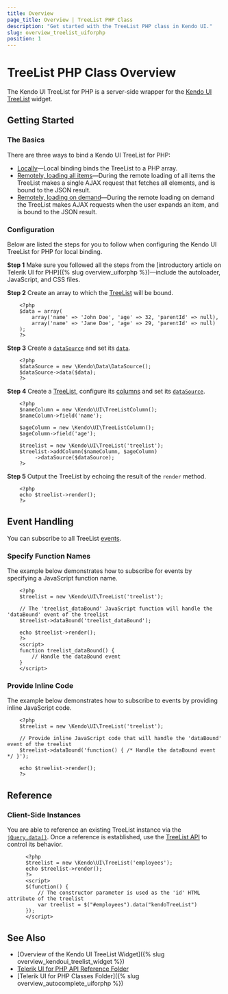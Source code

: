 ```yaml
---
title: Overview
page_title: Overview | TreeList PHP Class
description: "Get started with the TreeList PHP class in Kendo UI."
slug: overview_treelist_uiforphp
position: 1
---
```


# TreeList PHP Class Overview

The Kendo UI TreeList for PHP is a server-side wrapper for the [Kendo UI TreeList](/api/javascript/ui/editor) widget.

## Getting Started

### The Basics

There are three ways to bind a Kendo UI TreeList for PHP:

* [Locally](/api/php/Kendo/UI/TreeList#methods-dataBinding)&mdash;Local binding binds the TreeList to a PHP array.
* [Remotely, loading all items](/api/php/Kendo/UI/TreeList#methods-dataBinding)&mdash;During the remote loading of all items the TreeList makes a single AJAX request that fetches all elements, and is bound to the JSON result.
* [Remotely, loading on demand](/api/php/Kendo/UI/TreeList#methods-dataBinding)&mdash;During the remote loading on demand the TreeList makes AJAX requests when the user expands an item, and is bound to the JSON result.

### Configuration

Below are listed the steps for you to follow when configuring the Kendo UI TreeList for PHP for local binding.

**Step 1** Make sure you followed all the steps from the [introductory article on Telerik UI for PHP]({% slug overview_uiforphp %})&mdash;include the autoloader, JavaScript, and CSS files.

**Step 2** Create an array to which the [TreeList](/api/php/Kendo/UI/TreeList) will be bound.



        <?php
        $data = array(
            array('name' => 'John Doe', 'age' => 32, 'parentId' => null),
            array('name' => 'Jane Doe', 'age' => 29, 'parentId' => null)
        );
        ?>

**Step 3** Create a [`dataSource`](/api/php/Kendo/Data/DataSource) and set its [`data`](/api/php/Kendo/Data/DataSource#data).



        <?php
        $dataSource = new \Kendo\Data\DataSource();
        $dataSource->data($data);
        ?>

**Step 4** Create a [TreeList](/api/php/Kendo/UI/TreeList), configure its [columns](/api/php/Kendo/UI/TreeList#addcolumn) and set its [`dataSource`](/api/php/Kendo/UI/TreeList#datasource).



        <?php
        $nameColumn = new \Kendo\UI\TreeListColumn();
        $nameColumn->field('name');

        $ageColumn = new \Kendo\UI\TreeListColumn();
        $ageColumn->field('age');

        $treelist = new \Kendo\UI\TreeList('treelist');
        $treelist->addColumn($nameColumn, $ageColumn)
             ->dataSource($dataSource);
        ?>

**Step 5** Output the TreeList by echoing the result of the `render` method.



        <?php
        echo $treelist->render();
        ?>

## Event Handling

You can subscribe to all TreeList [events](/api/javascript/ui/treelist#events).

### Specify Function Names

The example below demonstrates how to subscribe for events by specifying a JavaScript function name.



        <?php
        $treelist = new \Kendo\UI\TreeList('treelist');

        // The 'treelist_dataBound' JavaScript function will handle the 'dataBound' event of the treelist
        $treelist->dataBound('treelist_dataBound');

        echo $treelist->render();
        ?>
        <script>
        function treelist_dataBound() {
            // Handle the dataBound event
        }
        </script>

### Provide Inline Code

The example below demonstrates how to subscribe to events by providing inline JavaScript code.



        <?php
        $treelist = new \Kendo\UI\TreeList('treelist');

        // Provide inline JavaScript code that will handle the 'dataBound' event of the treelist
        $treelist->dataBound('function() { /* Handle the dataBound event */ }');

        echo $treelist->render();
        ?>

<!--*-->
## Reference

### Client-Side Instances

You are able to reference an existing TreeList instance via the [`jQuery.data()`](http://api.jquery.com/jQuery.data/). Once a reference is established, use the [TreeList API](/api/javascript/ui/treelist#methods) to control its behavior.



          <?php
          $treelist = new \Kendo\UI\TreeList('employees');
          echo $treelist->render();
          ?>
          <script>
          $(function() {
              // The constructor parameter is used as the 'id' HTML attribute of the treelist
              var treelist = $("#employees").data("kendoTreeList")
          });
          </script>

## See Also

* [Overview of the Kendo UI TreeList Widget]({% slug overview_kendoui_treelist_widget %})
* [Telerik UI for PHP API Reference Folder](/api/php/Kendo/UI/AutoComplete)
* [Telerik UI for PHP Classes Folder]({% slug overview_autocomplete_uiforphp %})
